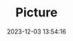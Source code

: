 ---
weight: 1
images:
- /images/edited/133.jpeg
title: Picture
date: 2023-12-03 13:54:16
tags: [luminar neo,work]
---